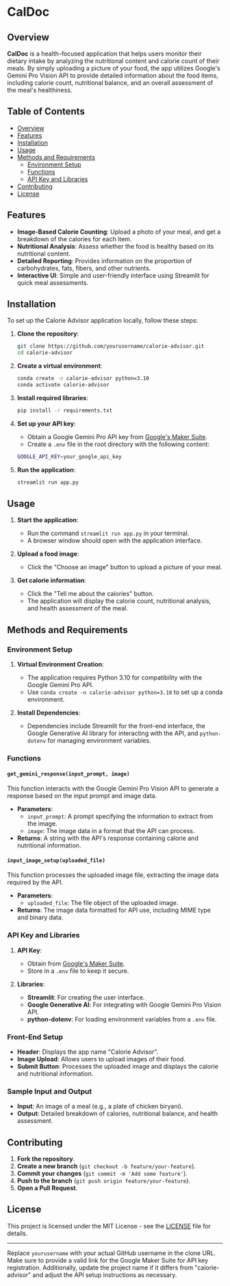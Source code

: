 # CalDoc

## Overview

**CalDoc** is a health-focused application that helps users monitor their dietary intake by analyzing the nutritional content and calorie count of their meals. By simply uploading a picture of your food, the app utilizes Google's Gemini Pro Vision API to provide detailed information about the food items, including calorie count, nutritional balance, and an overall assessment of the meal's healthiness.

## Table of Contents
- [Overview](#overview)
- [Features](#features)
- [Installation](#installation)
- [Usage](#usage)
- [Methods and Requirements](#methods-and-requirements)
  - [Environment Setup](#environment-setup)
  - [Functions](#functions)
  - [API Key and Libraries](#api-key-and-libraries)
- [Contributing](#contributing)
- [License](#license)

## Features
- **Image-Based Calorie Counting**: Upload a photo of your meal, and get a breakdown of the calories for each item.
- **Nutritional Analysis**: Assess whether the food is healthy based on its nutritional content.
- **Detailed Reporting**: Provides information on the proportion of carbohydrates, fats, fibers, and other nutrients.
- **Interactive UI**: Simple and user-friendly interface using Streamlit for quick meal assessments.

## Installation

To set up the Calorie Advisor application locally, follow these steps:

1. **Clone the repository**:
    ```bash
    git clone https://github.com/yourusername/calorie-advisor.git
    cd calorie-advisor
    ```

2. **Create a virtual environment**:
    ```bash
    conda create -n calorie-advisor python=3.10
    conda activate calorie-advisor
    ```

3. **Install required libraries**:
    ```bash
    pip install -r requirements.txt
    ```

4. **Set up your API key**:
    - Obtain a Google Gemini Pro API key from [Google's Maker Suite](https://makersuite.google.com/).
    - Create a `.env` file in the root directory with the following content:
    ```bash
    GOOGLE_API_KEY=your_google_api_key
    ```

5. **Run the application**:
    ```bash
    streamlit run app.py
    ```

## Usage

1. **Start the application**:
    - Run the command `streamlit run app.py` in your terminal.
    - A browser window should open with the application interface.

2. **Upload a food image**:
    - Click the "Choose an image" button to upload a picture of your meal.

3. **Get calorie information**:
    - Click the "Tell me about the calories" button.
    - The application will display the calorie count, nutritional analysis, and health assessment of the meal.

## Methods and Requirements

### Environment Setup

1. **Virtual Environment Creation**:
    - The application requires Python 3.10 for compatibility with the Google Gemini Pro API.
    - Use `conda create -n calorie-advisor python=3.10` to set up a conda environment.

2. **Install Dependencies**:
    - Dependencies include Streamlit for the front-end interface, the Google Generative AI library for interacting with the API, and `python-dotenv` for managing environment variables.

### Functions

#### `get_gemini_response(input_prompt, image)`

This function interacts with the Google Gemini Pro Vision API to generate a response based on the input prompt and image data.

- **Parameters**:
  - `input_prompt`: A prompt specifying the information to extract from the image.
  - `image`: The image data in a format that the API can process.
- **Returns**: A string with the API's response containing calorie and nutritional information.

#### `input_image_setup(uploaded_file)`

This function processes the uploaded image file, extracting the image data required by the API.

- **Parameters**:
  - `uploaded_file`: The file object of the uploaded image.
- **Returns**: The image data formatted for API use, including MIME type and binary data.

### API Key and Libraries

1. **API Key**:
    - Obtain from [Google's Maker Suite](https://makersuite.google.com/).
    - Store in a `.env` file to keep it secure.

2. **Libraries**:
    - **Streamlit**: For creating the user interface.
    - **Google Generative AI**: For integrating with Google Gemini Pro Vision API.
    - **python-dotenv**: For loading environment variables from a `.env` file.

### Front-End Setup

- **Header**: Displays the app name "Calorie Advisor".
- **Image Upload**: Allows users to upload images of their food.
- **Submit Button**: Processes the uploaded image and displays the calorie and nutritional information.

### Sample Input and Output

- **Input**: An image of a meal (e.g., a plate of chicken biryani).
- **Output**: Detailed breakdown of calories, nutritional balance, and health assessment.

## Contributing

1. **Fork the repository**.
2. **Create a new branch** (`git checkout -b feature/your-feature`).
3. **Commit your changes** (`git commit -m 'Add some feature'`).
4. **Push to the branch** (`git push origin feature/your-feature`).
5. **Open a Pull Request**.

## License

This project is licensed under the MIT License - see the [LICENSE](LICENSE) file for details.

---

Replace `yourusername` with your actual GitHub username in the clone URL. Make sure to provide a valid link for the Google Maker Suite for API key registration. Additionally, update the project name if it differs from "calorie-advisor" and adjust the API setup instructions as necessary.
